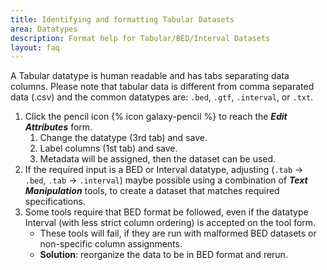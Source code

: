 ```yaml
---
title: Identifying and formatting Tabular Datasets 
area: Datatypes
description: Format help for Tabular/BED/Interval Datasets
layout: faq          
---
```

 

A Tabular datatype is human readable and has tabs separating data columns. Please note that tabular data is different from comma separated data (.csv) and the common datatypes are: `.bed`, `.gtf`, `.interval`, or `.txt`.
1. Click the pencil icon {% icon galaxy-pencil %} to reach the **_Edit Attributes_** form. 
   1. Change the datatype (3rd tab) and save.
   2. Label columns (1st tab) and save.
   3. Metadata will be assigned, then the dataset can be used.
2. If the required input is a BED or Interval datatype, adjusting (``.tab`` → ``.bed``, ``.tab`` → ``.interval``) maybe possible using a combination of **_Text Manipulation_** tools, to create a dataset that matches required specifications.
3. Some tools require that BED format be followed, even if the datatype Interval (with less strict column ordering) is accepted on the tool form.
   - These tools will fail, if they are run with malformed BED datasets or non-specific column assignments.
   - **Solution**: reorganize the data to be in BED format and rerun. 
